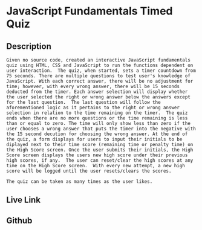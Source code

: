 # JavaScript Fundamentals Timed Quiz

## Description
    Given no source code, created an interactive JavaScript fundamentals quiz using HTML, CSS and JavaScript to run the functions dependent on user interaction.  The quiz, when started, sets a timer countdown from 75 seconds. There are multiple questions to test user's knowledge of JavaScript. With each correct answer, there will be no adjustment for time; however, with every wrong answer, there will be 15 seconds deducted from the timer. Each answer selection will display whether the user selected the right or wrong answer below the answers except for the last question.  The last question will follow the aforementioned logic as it pertains to the right or wrong answer selection in relation to the time remaining on the timer.  The quiz ends when there are no more questions or the time remaining is less than or equal to zero. The time will only show less than zero if the user chooses a wrong answer that puts the timer into the negative with the 15 second decution for choosing the wrong answer. At the end of the quiz, a form displays for users to input their initials to be diplayed next to their time score (remaining time or penalty time) on the High Score screen. Once the user submits their initials, the High Score screen displays the users new high score under their previous high scores, if any.  The user can reset/clear the high scores at any time on the High Score screen.  With every new attempt, a new high score will be logged until the user resets/clears the scores.

    The quiz can be taken as many times as the user likes.
## Live Link

## Github